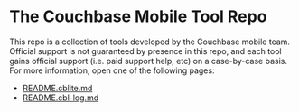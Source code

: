 # The Couchbase Mobile Tool Repo

This repo is a collection of tools developed by the Couchbase mobile team.  Official support is not guaranteed by presence in this repo, and each tool gains official support (i.e. paid support help, etc) on a case-by-case basis.  For more information, open one of the following pages:

- [README.cblite.md](cblite)
- [README.cbl-log.md](cbl-log)
